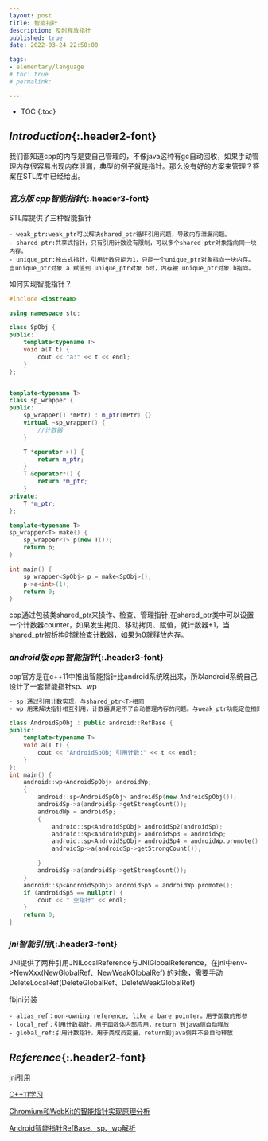 ```yaml
---
layout: post
title: 智能指针
description: 及时释放指针
published: true
date: 2022-03-24 22:50:00

tags: 
- elementary/language
# toc: true
# permalink: 

---
```

* TOC
{:toc}
## *Introduction*{:.header2-font}
我们都知道cpp的内存是要自己管理的，不像java这种有gc自动回收，如果手动管理内存很容易出现内存泄漏，典型的例子就是指针。那么没有好的方案来管理？答案在STL库中已经给出。


### *官方版 cpp智能指针*{:.header3-font}
STL库提供了三种智能指针
```
- weak_ptr:weak_ptr可以解决shared_ptr循环引用问题，导致内存泄漏问题。
- shared_ptr:共享式指针，只有引用计数没有限制，可以多个shared_ptr对象指向同一块内存。
- unique_ptr:独占式指针，引用计数只能为1，只能一个unique_ptr对象指向一块内存。当unique_ptr对象 a 赋值到 unique_ptr对象 b时，内存被 unique_ptr对象 b指向。
```

如何实现智能指针？
```cpp
#include <iostream>

using namespace std;

class SpObj {
public:
    template<typename T>
    void a(T t) {
        cout << "a:" << t << endl;
    }
};


template<typename T>
class sp_wrapper {
public:
    sp_wrapper(T *mPtr) : m_ptr(mPtr) {}
    virtual ~sp_wrapper() {
        //计数器
    }

    T *operator->() {
        return m_ptr;
    }
    T &operator*() {
        return *m_ptr;
    }
private:
    T *m_ptr;
};

template<typename T>
sp_wrapper<T> make() {
    sp_wrapper<T> p(new T());
    return p;
}

int main() {
    sp_wrapper<SpObj> p = make<SpObj>();
    p->a<int>(1);
    return 0;
}


```
cpp通过包装类shared_ptr来操作、检查、管理指针,在shared_ptr类中可以设置一个计数器counter，如果发生拷贝、移动拷贝、赋值，就计数器+1，当shared_ptr被析构时就检查计数器，如果为0就释放内存。

### *android版 cpp智能指针*{:.header3-font}

cpp官方是在c++11中推出智能指针比android系统晚出来，所以android系统自己设计了一套智能指针sp、wp

```cpp
- sp:通过引用计数实现，与shared_ptr<T>相同
- wp:用来解决指针相互引用，计数器满足不了自动管理内存的问题。与weak_ptr功能定位相同

class AndroidSpObj : public android::RefBase {
public:
    template<typename T>
    void a(T t) {
        cout << "AndroidSpObj 引用计数:" << t << endl;
    }
};
int main() {
    android::wp<AndroidSpObj> androidWp;
    {
        android::sp<AndroidSpObj> androidSp(new AndroidSpObj());
        androidSp->a(androidSp->getStrongCount());
        androidWp = androidSp;
        {
            android::sp<AndroidSpObj> androidSp2(androidSp);
            android::sp<AndroidSpObj> androidSp3 = androidSp;
            android::sp<AndroidSpObj> androidSp4 = androidWp.promote();
            androidSp->a(androidSp->getStrongCount());

        }
        androidSp->a(androidSp->getStrongCount());
    }
    android::sp<AndroidSpObj> androidSp5 = androidWp.promote();
    if (androidSp5 == nullptr) {
        cout << " 空指针" << endl;
    }
    return 0;
}
```

### *jni智能引用*{:.header3-font}

JNI提供了两种引用JNILocalReference与JNIGlobalReference，在jni中env->NewXxx(NewGlobalRef、NewWeakGlobalRef) 的对象，需要手动DeleteLocalRef(DeleteGlobalRef、DeleteWeakGlobalRef)

fbjni分装
```
- alias_ref：non-owning reference, like a bare pointer。用于函数的形参
- local_ref：引用计数指针。用于函数体内部应用，return 到java侧自动释放
- global_ref:引用计数指针。用于类成员变量，return到java侧并不会自动释放
```

## *Reference*{:.header2-font}

[jni引用](https://segmentfault.com/a/1190000022859674)

[C++11学习](http://blog.csdn.net/innost/article/details/52583732)

[Chromium和WebKit的智能指针实现原理分析](http://blog.csdn.net/luoshengyang/article/details/46598223)

[Android智能指针RefBase、sp、wp解析](https://www.jianshu.com/p/08f8ea71e698)